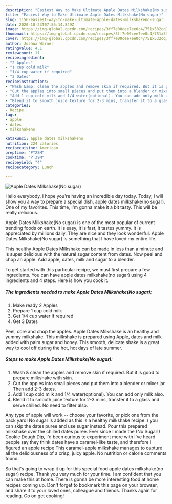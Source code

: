 ```yaml
---
description: "Easiest Way to Make Ultimate Apple Dates Milkshake(No sugar)"
title: "Easiest Way to Make Ultimate Apple Dates Milkshake(No sugar)"
slug: 1156-easiest-way-to-make-ultimate-apple-dates-milkshakeno-sugar
date: 2020-10-23T07:56:14.849Z
image: https://img-global.cpcdn.com/recipes/3ff7e00cee7ee0c4/751x532cq70/apple-dates-milkshakeno-sugar-recipe-main-photo.jpg
thumbnail: https://img-global.cpcdn.com/recipes/3ff7e00cee7ee0c4/751x532cq70/apple-dates-milkshakeno-sugar-recipe-main-photo.jpg
cover: https://img-global.cpcdn.com/recipes/3ff7e00cee7ee0c4/751x532cq70/apple-dates-milkshakeno-sugar-recipe-main-photo.jpg
author: Joshua Warner
ratingvalue: 4.1
reviewcount: 11
recipeingredient:
- "2 Apples"
- "1 cup cold milk"
- "1/4 cup water if required"
- "3 Dates"
recipeinstructions:
- "Wash &amp; clean the apples and remove skin if required. But it is good to prepare milkshake with skin."
- "Cut the apples into small pieces and put them into a blender or mixer jar. Then add 2-3 dates."
- "Add 1 cup cold milk and 1/4 water(optional). You can add only milk also."
- "Blend it to smooth juice texture for 2-3 mins, transfer it to a glass and serve chilled. No need to filter also."
categories:
- Recipe
tags:
- apple
- dates
- milkshakeno

katakunci: apple dates milkshakeno 
nutrition: 224 calories
recipecuisine: American
preptime: "PT28M"
cooktime: "PT39M"
recipeyield: "4"
recipecategory: Lunch

---
```



![Apple Dates Milkshake(No sugar)](https://img-global.cpcdn.com/recipes/3ff7e00cee7ee0c4/751x532cq70/apple-dates-milkshakeno-sugar-recipe-main-photo.jpg)

Hello everybody, I hope you're having an incredible day today. Today, I will show you a way to prepare a special dish, apple dates milkshake(no sugar). One of my favorites. This time, I'm gonna make it a bit tasty. This will be really delicious.

Apple Dates Milkshake(No sugar) is one of the most popular of current trending foods on earth. It is easy, it is fast, it tastes yummy. It is appreciated by millions daily. They are nice and they look wonderful. Apple Dates Milkshake(No sugar) is something that I have loved my entire life.

This healthy Apple Dates Milkshake can be made in less than a minute and is super delicious with the natural sugar content from dates. Now peel and chop an apple. Add apple, dates, milk and sugar to a blender.


To get started with this particular recipe, we must first prepare a few ingredients. You can have apple dates milkshake(no sugar) using 4 ingredients and 4 steps. Here is how you cook it.

<!--inarticleads1-->

##### The ingredients needed to make Apple Dates Milkshake(No sugar):

1. Make ready 2 Apples
1. Prepare 1 cup cold milk
1. Get 1/4 cup water if required
1. Get 3 Dates


Peel, core and chop the apples. Apple Dates Milkshake is an healthy and yummy milkshake. This milkshake is prepared using Apple, dates and milk added with palm sugar and honey. This smooth, delicate shake is a great way to cool off during the hot, hot days of late summer. 

<!--inarticleads2-->

##### Steps to make Apple Dates Milkshake(No sugar):

1. Wash &amp; clean the apples and remove skin if required. But it is good to prepare milkshake with skin.
1. Cut the apples into small pieces and put them into a blender or mixer jar. Then add 2-3 dates.
1. Add 1 cup cold milk and 1/4 water(optional). You can add only milk also.
1. Blend it to smooth juice texture for 2-3 mins, transfer it to a glass and serve chilled. No need to filter also.


Any type of apple will work -- choose your favorite, or pick one from the back yard! No sugar is added as this is a healthy milkshake recipe. ( you can skip the dates puree and use sugar instead. Pour this prepared milkshake over the chilled dates puree. Ever since I made the (No Sugar!) Cookie Dough Dip, I&#39;d been curious to experiment more with I&#39;ve heard people say they think dates have a caramel-like taste, and therefore I figured an apple recipe This caramel-apple milkshake manages to capture all the deliciousness of a crisp, juicy apple. No nutrition or calorie comments found. 

So that's going to wrap it up for this special food apple dates milkshake(no sugar) recipe. Thank you very much for your time. I am confident that you can make this at home. There is gonna be more interesting food at home recipes coming up. Don't forget to bookmark this page on your browser, and share it to your loved ones, colleague and friends. Thanks again for reading. Go on get cooking!
